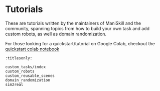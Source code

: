 # Tutorials

These are tutorials written by the maintainers of ManiSkill and the community, spanning topics from how to build your own task and add custom robots, as well as domain randomization.

For those looking for a quickstart/tutorial on Google Colab, checkout the [quickstart colab notebook](https://colab.research.google.com/github/haosulab/ManiSkill/blob/main/examples/tutorials/1_quickstart.ipynb)


```{toctree}
:titlesonly:

custom_tasks/index
custom_robots
custom_reusable_scenes
domain_randomization
sim2real
```